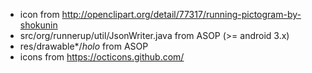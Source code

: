 * icon from http://openclipart.org/detail/77317/running-pictogram-by-shokunin
* src/org/runnerup/util/JsonWriter.java from ASOP (>= android 3.x)
* res/drawable*/*holo* from ASOP
* icons from https://octicons.github.com/
